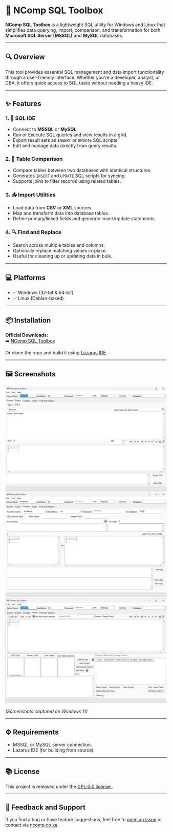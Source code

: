 # 🧰 NComp SQL Toolbox

**NComp SQL Toolbox** is a lightweight SQL utility for Windows and Linux that simplifies data querying, import, comparison, and transformation for both **Microsoft SQL Server (MSSQL)** and **MySQL** databases.

---

## 🔍 Overview

This tool provides essential SQL management and data import functionality through a user-friendly interface. Whether you're a developer, analyst, or DBA, it offers quick access to SQL tasks without needing a heavy IDE.

---

## ✨ Features

### 1. 📝 SQL IDE
- Connect to **MSSQL** or **MySQL**.
- Run or Execute SQL queries and view results in a grid.
- Export result sets as `INSERT` or `UPDATE` SQL scripts.
- Edit and manage data directly from query results.

### 2. 🔄 Table Comparison
- Compare tables between two databases with identical structures.
- Generates `INSERT` and `UPDATE` SQL scripts for syncing.
- Supports joins to filter records using related tables.

### 3. 📥 Import Utilities
- Load data from **CSV** or **XML** sources.
- Map and transform data into database tables.
- Define primary/linked fields and generate insert/update statements.

### 4. 🔍 Find and Replace
- Search across multiple tables and columns.
- Optionally replace matching values in-place.
- Useful for cleaning up or updating data in bulk.

---

## 💻 Platforms

- ✅ Windows (32-bit & 64-bit)
- ✅ Linux (Debian-based)

---

## 📦 Installation

**Official Downloads:**  
➡️ [NComp SQL Toolbox](https://www.ncomp.co.za/index.php/software/ncomp-mssql-toolbox)

Or clone the repo and build it using [Lazarus IDE](https://www.lazarus-ide.org/).

---

## 🖼 Screenshots

![Query View](./screenshots/query-view.png)  
![Compare Tables](./screenshots/compare-view.png)  
![Import Tools](./screenshots/import-view.png)

*(Screenshots captured on Windows 11)*

---

## ⚙️ Requirements

- MSSQL or MySQL server connection.
- Lazarus IDE (for building from source).

---

## 📚 License

This project is released under the [GPL-3.0 license ](LICENSE).

---

## 💬 Feedback and Support

If you find a bug or have feature suggestions, feel free to [open an issue](https://github.com/NielBuys/NComp-MSSQL-Toolbox/issues) or contact via [ncomp.co.za](https://www.ncomp.co.za/).
